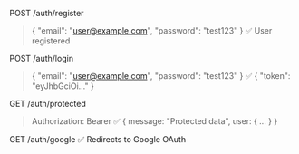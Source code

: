 POST /auth/register
> { "email": "user@example.com", "password": "test123" }
✅ User registered

POST /auth/login
> { "email": "user@example.com", "password": "test123" }
✅ { "token": "eyJhbGciOi..." }

GET /auth/protected
> Authorization: Bearer <token>
✅ { message: "Protected data", user: { ... } }

GET /auth/google
✅ Redirects to Google OAuth
